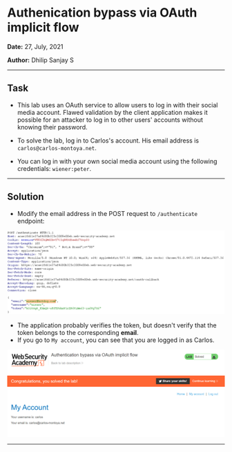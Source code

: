 # Authenication bypass via OAuth implicit flow

**Date:** 27, July, 2021

**Author:** Dhilip Sanjay S

---

## Task

- This lab uses an OAuth service to allow users to log in with their social media account. Flawed validation by the client application makes it possible for an attacker to log in to other users' accounts without knowing their password.

- To solve the lab, log in to Carlos's account. His email address is `carlos@carlos-montoya.net`.

- You can log in with your own social media account using the following credentials: `wiener:peter`.

---

## Solution

- Modify the email address in the POST request to `/authenticate` endpoint:

![Implicit - Authentication Bypass](../Images/Lab1-authentication.png)

- The application probably verifies the token, but doesn't verify that the token belongs to the corresponding **email**.
- If you go to `My account`, you can see that you are logged in as Carlos.

![Solved](../Images/Lab1-solved.png)

---